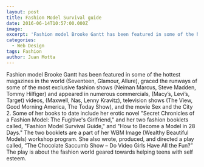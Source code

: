 ```yaml
---
layout: post
title: Fashion Model Survival guide
date: 2016-06-14T10:57:00.000Z
image: 
excerpt: 'Fashion model Brooke Gantt has been featured in some of the hottest magazines in the world (Seventeen, Glamour, Allure), graced the runways of some of the most exclusive fashion shows...'
categories:
  - Web Design
tags: Fashion
author: Juan Motta
---
```



Fashion model Brooke Gantt has been featured in some of the hottest magazines in the world (Seventeen, Glamour, Allure), graced the runways of some of the most exclusive fashion shows (Neiman Marcus, Steve Madden, Tommy Hilfiger) and appeared in numerous commercials, (Macy’s, Levi’s, Target) videos, (Maxwell, Nas, Lenny Kravitz), television shows (The View, Good Morning America, The Today Show), and the movie Sex and the City 2. Some of her books to date include her erotic novel "Secret Chronicles of a Fashion Model: The Fugitive's Girlfriend," and her two fashion booklets called, "Fashion Model Survival Guide," and "How to Become a Model in 28 Days." The two booklets are a part of her WBM Image (Wealthy Beautiful Models) workshop program. She also wrote, produced, and directed a play called, “The Chocolate Saccumb Show – Do Video Girls Have All the Fun?” The play is about the fashion world geared towards helping teens with self esteem.